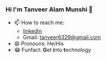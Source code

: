 ### Hi I'm Tanveer Alam Munshi 👋

<!--
**tanveer234/tanveer234** is a ✨ _special_ ✨ repository because its `README.md` (this file) appears on your GitHub profile.

Here are some ideas to get you started:

- 🔭 I’m currently working on ... -->
<!--
- 🌱 I’m currently learning Machine learning and Deep learning
- 👯 I’m looking to collaborate on Data Science Project
- 💬 Ask me about anything related to data wrangling and machine learning
-->
- 📫 How to reach me: 
    - [linkedin](https://www.linkedin.com/in/tanveer6329/)
    - Gmail: tanveer6329@gmail.com
- 😄 Pronouns: He/His
- 😂 Funfact: **G**et **i**nto **t**echnology
